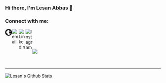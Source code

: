 ### Hi there, I'm Lesan Abbas 👋

### Connect with me:

[<img align="left" alt="https://www.letscompile.com/" width="22px" src="https://raw.githubusercontent.com/iconic/open-iconic/master/svg/globe.svg" />][blogs]
[<img align="left" alt="email" width="22px" src="https://cdn.jsdelivr.net/npm/simple-icons@3.4.0/icons/mail-dot-ru.svg" />][email]
[<img align="left" alt="LinkedIn" width="22px" src="https://cdn.jsdelivr.net/npm/simple-icons@v3/icons/linkedin.svg" />][linkedin]
[<img align="left" alt="Instagram" width="22px" src="https://cdn.jsdelivr.net/npm/simple-icons@v3/icons/instagram.svg" />][instagram]

<br />

<br>
<br>

![](https://komarev.com/ghpvc/?username=lesanabbas&color=blue)

<br />




---

<img align="left" alt="Lesan's Github Stats" src="https://github-readme-stats.vercel.app/api?username=lesanabbas&show_icons=true&hide_border=true" />


[instagram]: https://www.instagram.com/lesan.abbas/
[linkedin]: https://www.linkedin.com/in/lesan-abbas-817a7b1a5/
[blogs]: https://letscompile.com
[email]: mailto:md@that.net

